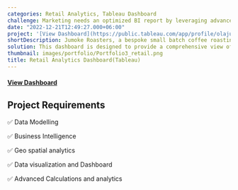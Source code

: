 ```yaml
---
categories: Retail Analytics, Tableau Dashboard
challenge: Marketing needs an optimized BI report by leveraging advanced analytics and visual design principles in Tableau to track KPIs, assess market performance, analyze category profitability, and identify high-value customers for strategic decision-making.
date: "2022-12-21T12:49:27.000+06:00"
project: '[View Dashboard](https://public.tableau.com/app/profile/olajumoke.akinpelu/viz/JumokeRoastersDashboard1/MavenRoasters)'
shortDescription: Jumoke Roasters, a bespoke small batch coffee roasting company, seeks to enhance their business intelligence (BI) reporting capabilities using advanced analytics and visual design to track KPIs, compare market performance, analyze category profitability, and identify high-value customers.
solution: This dashboard is designed to provide a comprehensive view of marketing performance and facilitate data-driven decision-making. It leverages advanced analytics and visual design principles to ensure ease of interpretation and actionable insights.
thumbnail: images/portfolio/Portfolio3_retail.png
title: Retail Analytics Dashboard(Tableau)
---
```



#### [View Dashboard](https://public.tableau.com/app/profile/olajumoke.akinpelu/viz/JumokeRoastersDashboard1/MavenRoasters)

## Project Requirements

✅  Data  Modelling

✅  Business Intelligence

✅  Geo spatial analytics

✅  Data visualization and Dashboard

✅  Advanced Calculations and analytics 





